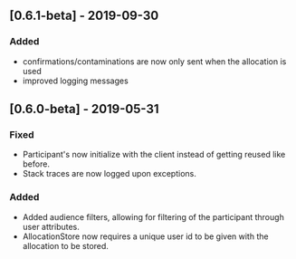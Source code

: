 ## [0.6.1-beta] - 2019-09-30
### Added
- confirmations/contaminations are now only sent when the allocation is used
- improved logging messages

## [0.6.0-beta] - 2019-05-31
### Fixed 
- Participant's now initialize with the client instead of getting reused like before.
- Stack traces are now logged upon exceptions.
### Added
- Added audience filters, allowing for filtering of the participant through user attributes.
- AllocationStore now requires a unique user id to be given with the allocation to be stored.